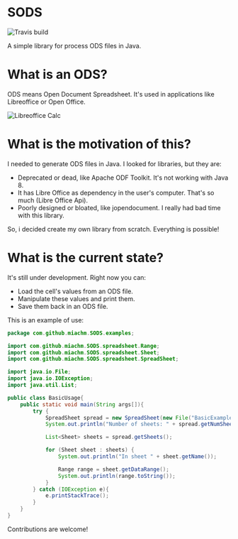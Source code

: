 # SODS

![Travis  build](https://travis-ci.org/miachm/SODS.svg?branch=master)

A simple library for process ODS files in Java.

# What is an ODS?
ODS means Open Document Spreadsheet. It's used in applications like Libreoffice or Open Office.

![Libreoffice Calc](http://i.imgur.com/Mm779of.jpg)

# What is the motivation of this?
I needed to generate ODS files in Java. I looked for libraries, but they are:

- Deprecated or dead, like Apache ODF Toolkit. It's not working with Java 8.
- It has Libre Office as dependency in the user's computer. That's so much (Libre Office Api).
- Poorly designed or bloated, like jopendocument. I really had bad time with this library.

So, i decided create my own library from scratch. Everything is possible!

# What is the current state?
It's still under development. Right now you can:

- Load the cell's values from an ODS file.
- Manipulate these values and print them.
- Save them back in an ODS file.

This is an example of use:

```java
package com.github.miachm.SODS.examples;

import com.github.miachm.SODS.spreadsheet.Range;
import com.github.miachm.SODS.spreadsheet.Sheet;
import com.github.miachm.SODS.spreadsheet.SpreadSheet;

import java.io.File;
import java.io.IOException;
import java.util.List;

public class BasicUsage{
    public static void main(String args[]){
        try {
            SpreadSheet spread = new SpreadSheet(new File("BasicExample.ods"));
            System.out.println("Number of sheets: " + spread.getNumSheets());

            List<Sheet> sheets = spread.getSheets();

            for (Sheet sheet : sheets) {
                System.out.println("In sheet " + sheet.getName());

                Range range = sheet.getDataRange();
                System.out.println(range.toString());
            }
        } catch (IOException e){
            e.printStackTrace();
        }
    }
}
```

Contributions are welcome!
